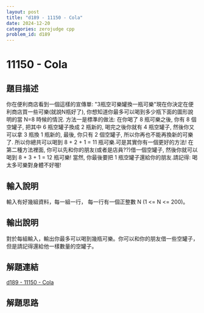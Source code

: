 ```yaml
---
layout: post
title: "d189 - 11150 - Cola"
date: 2024-12-20
categories: zerojudge cpp
problem_id: d189
---
```


# 11150 - Cola

## 題目描述

你在便利商店看到一個這樣的宣傳單: "3瓶空可樂罐換一瓶可樂"現在你決定在便利商店買一些可樂(就說N瓶好了), 你想知道你最多可以喝到多少瓶下面的圖形說明的當 N=8 時候的情況. 方法一是標準的做法: 在你喝了 8 瓶可樂之後, 你有 8 個空罐子, 把其中 6 瓶空罐子換成 2 瓶新的, 喝完之後你就有 4 瓶空罐子, 然後你又可以拿 3 瓶換 1 瓶新的, 最後, 你只有 2 個空罐子, 所以你再也不能再換新的可樂了. 所以你總共可以喝到 8 + 2 + 1 = 11 瓶可樂.可是其實你有一個更好的方法! 在第二種方法裡面, 你可以先和你的朋友(或者是店員??)借一個空罐子, 然後你就可以喝到 8 + 3 + 1 = 12 瓶可樂! 當然, 你最後要把 1 瓶空罐子還給你的朋友.請記得: 喝太多可樂對身體不好喔!

## 輸入說明

輸入有好幾組資料，每一組一行， 每一行有一個正整數 N (1 <= N <= 200)。

## 輸出說明

對於每組輸入，輸出你最多可以喝到幾瓶可樂。你可以和你的朋友借一些空罐子，但是請記得還給他一樣數量的空罐子。

## 解題連結

[d189 - 11150 - Cola](https://zerojudge.tw/ShowProblem?problemid=d189)

## 解題思路

